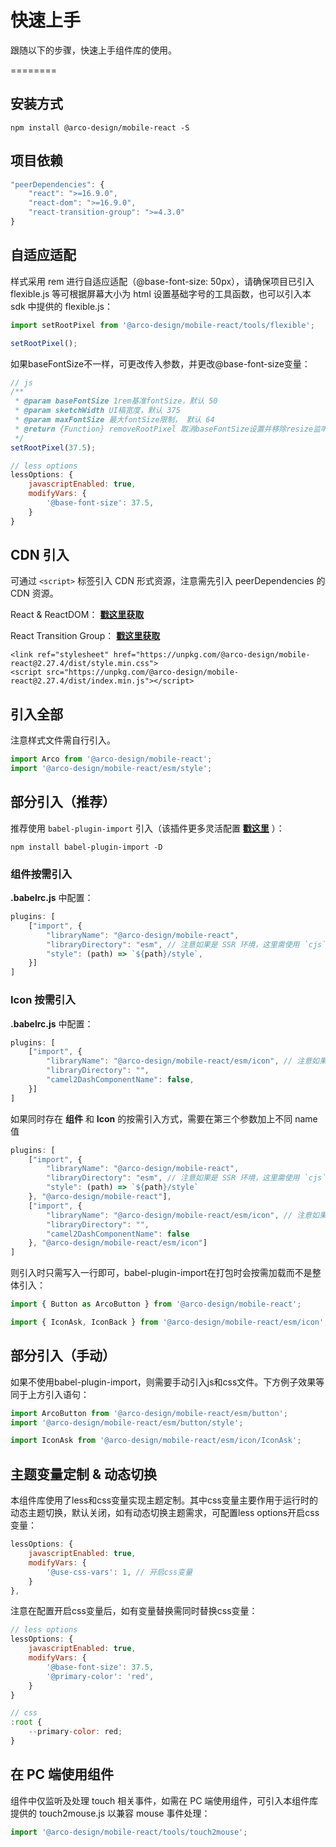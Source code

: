# 快速上手

跟随以下的步骤，快速上手组件库的使用。

========
## 安装方式

```
npm install @arco-design/mobile-react -S
```

## 项目依赖

```js
"peerDependencies": {
    "react": ">=16.9.0",
    "react-dom": ">=16.9.0",
    "react-transition-group": ">=4.3.0"
}
```

## 自适应适配

样式采用 rem 进行自适应适配（@base-font-size: 50px），请确保项目已引入 flexible.js 等可根据屏幕大小为 html 设置基础字号的工具函数，也可以引入本 sdk 中提供的 flexible.js：

```js
import setRootPixel from '@arco-design/mobile-react/tools/flexible';

setRootPixel();
```

如果baseFontSize不一样，可更改传入参数，并更改@base-font-size变量：

```js
// js
/**
 * @param baseFontSize 1rem基准fontSize，默认 50
 * @param sketchWidth UI稿宽度，默认 375
 * @param maxFontSize 最大fontSize限制， 默认 64
 * @return {Function} removeRootPixel 取消baseFontSize设置并移除resize监听，类型为 () => void
 */
setRootPixel(37.5);

// less options
lessOptions: {
    javascriptEnabled: true,
    modifyVars: {
        '@base-font-size': 37.5,
    }
}
```

## CDN 引入

可通过 `<script>` 标签引入 CDN 形式资源，注意需先引入 peerDependencies 的 CDN 资源。

React & ReactDOM： **<a href="https://reactjs.org/docs/cdn-links.html" target="_blank">戳这里获取</a>**

React Transition Group： **<a href="https://reactcommunity.org/react-transition-group/" target="_blank">戳这里获取</a>**

```
<link ref="stylesheet" href="https://unpkg.com/@arco-design/mobile-react@2.27.4/dist/style.min.css">
<script src="https://unpkg.com/@arco-design/mobile-react@2.27.4/dist/index.min.js"></script>
```

## 引入全部

注意样式文件需自行引入。

```js
import Arco from '@arco-design/mobile-react';
import '@arco-design/mobile-react/esm/style';

```

## 部分引入（推荐）

推荐使用 `babel-plugin-import` 引入（该插件更多灵活配置 **<a href="https://www.npmjs.com/package/babel-plugin-import" target="_blank">戳这里</a>** ）：

```
npm install babel-plugin-import -D
```

### 组件按需引入

**.babelrc.js** 中配置：

```js
plugins: [
    ["import", {
        "libraryName": "@arco-design/mobile-react",
        "libraryDirectory": "esm", // 注意如果是 SSR 环境，这里需使用 `cjs`
        "style": (path) => `${path}/style`,
    }]
]
```

### Icon 按需引入

**.babelrc.js** 中配置：

```js
plugins: [
    ["import", {
        "libraryName": "@arco-design/mobile-react/esm/icon", // 注意如果是 SSR 环境，这里需将 `esm` 替换为 `cjs`
        "libraryDirectory": "",
        "camel2DashComponentName": false,
    }]
]
```

如果同时存在 **组件** 和 **Icon** 的按需引入方式，需要在第三个参数加上不同 name 值

```js
plugins: [
    ["import", {
        "libraryName": "@arco-design/mobile-react",
        "libraryDirectory": "esm", // 注意如果是 SSR 环境，这里需使用 `cjs`
        "style": (path) => `${path}/style`
    }, "@arco-design/mobile-react"],
    ["import", {
        "libraryName": "@arco-design/mobile-react/esm/icon", // 注意如果是 SSR 环境，这里需将 `esm` 替换为 `cjs`
        "libraryDirectory": "",
        "camel2DashComponentName": false
    }, "@arco-design/mobile-react/esm/icon"]
]
```

则引入时只需写入一行即可，babel-plugin-import在打包时会按需加载而不是整体引入：

```js
import { Button as ArcoButton } from '@arco-design/mobile-react';

import { IconAsk, IconBack } from '@arco-design/mobile-react/esm/icon';
```

## 部分引入（手动）

如果不使用babel-plugin-import，则需要手动引入js和css文件。下方例子效果等同于上方引入语句：

```js
import ArcoButton from '@arco-design/mobile-react/esm/button';
import '@arco-design/mobile-react/esm/button/style';

import IconAsk from '@arco-design/mobile-react/esm/icon/IconAsk';
```

## 主题变量定制 & 动态切换

本组件库使用了less和css变量实现主题定制。其中css变量主要作用于运行时的动态主题切换，默认关闭，如有动态切换主题需求，可配置less options开启css变量：

```js
lessOptions: {
    javascriptEnabled: true,
    modifyVars: {
        '@use-css-vars': 1, // 开启css变量
    }
},
```

注意在配置开启css变量后，如有变量替换需同时替换css变量：

```js
// less options
lessOptions: {
    javascriptEnabled: true,
    modifyVars: {
        '@base-font-size': 37.5,
        '@primary-color': 'red',
    }
}

// css
:root {
    --primary-color: red;
}
```

## 在 PC 端使用组件

组件中仅监听及处理 touch 相关事件，如需在 PC 端使用组件，可引入本组件库提供的 touch2mouse.js 以兼容 mouse 事件处理：

```js
import '@arco-design/mobile-react/tools/touch2mouse';
```

